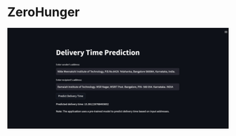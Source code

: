 # ZeroHunger
![My Image](https://github.com/abhishekk248/ZeroHunger/raw/main/AIimagetolocatedist.jpg)
